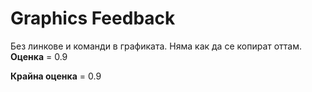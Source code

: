 
# Graphics Feedback #
Без линкове и команди в графиката. Няма как да се копират оттам. 
**Оценка** = 0.9

**Крайна оценка** = 0.9
